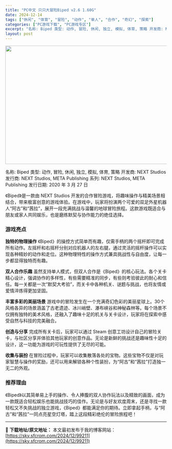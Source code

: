 ```yaml
---
title: "PC中文 只只大冒险Biped v2.6 1.60G"
date: 2024-12-14
tags: ["休闲", "体育", "冒险", "动作", "单人", "合作", "奇幻", "探索"]
categories: ["PC游戏下载", "PC游戏专区"]
excerpt: "名称: Biped 类型: 动作, 冒险, 休闲, 独立, 模拟, 体育, 策略 开发商: NEXT Studios 发行商: NEXT Studios, META Publishing 系列: NEXT Studios, META Publishing 发行日期: 2020 年 3 月 27 日 &hellip;"
layout: post
---
```


<img class="aligncenter size-full wp-image-99212" src="https://sky.sfcrom.com/wp-content/uploads/2024/12/2024121401225587.webp" alt="" width="660" height="370" />

名称: Biped
类型: 动作, 冒险, 休闲, 独立, 模拟, 体育, 策略
开发商: NEXT Studios
发行商: NEXT Studios, META Publishing
系列: NEXT Studios, META Publishing
发行日期: 2020 年 3 月 27 日

《Biped》是一款由 NEXT Studios 开发的合作冒险游戏，将趣味操作与精美场景相结合，带来极富创意的游戏体验。在游戏中，玩家将扮演两个可爱的双足外星机器人“阿古”和“茜拉”，展开一段充满挑战与温馨的地球冒险旅程。这款游戏既适合与朋友或家人共同娱乐，也是磨练默契与协作能力的绝佳选择。
<h3><strong>游戏亮点</strong></h3>
<strong>独特的物理操作</strong>
《Biped》的操控方式简单而有趣，仅需手柄的两个摇杆即可完成所有动作。左摇杆和右摇杆分别对应机器人的左右腿，通过灵活的摇杆操作可以实现各种精妙的动作和走位。这种物理特性的操作方式兼具挑战性与自由度，让每一步都显得独特而有趣。

<strong>双人合作乐趣</strong>
虽然支持单人模式，但双人合作是《Biped》的核心玩法。各个关卡精心设计，强调协作的多样性，有些需要精准的同步，有些则考验彼此的耐心和信任。每一关都是一次“默契大考验”，而关卡中各种机关、谜题与挑战，也将友情或爱情淬炼得更加坚固。

<strong>丰富多彩的美丽场景</strong>
游戏中的冒险发生在一个充满奇幻色彩的美丽星球上。30个风格各异的场景涵盖了古老遗迹、冰川峭壁、瀑布峡谷和神秘森林等。每个场景不仅拥有独特的美术风格，还融入了趣味十足的机关与关卡设计，玩家将在探索中感受自然与科技的完美融合。

<strong>创造与分享</strong>
完成所有关卡后，玩家可以通过 Steam 创意工坊设计自己的冒险关卡，与社区分享并体验其他玩家的创意作品。无论是新鲜的挑战还是趣味性十足的设计，这一功能为游戏的可玩性提供了无尽的可能。

<strong>收集与装扮</strong>
在冒险过程中，玩家可以收集散落各处的宝物。这些宝物不仅是对玩家智慧与操作的奖励，还可以用来解锁各种个性装扮，为“阿古”和“茜拉”打造独一无二的外观。
<h3><strong>推荐理由</strong></h3>
《Biped》以其简单易上手的操作、令人捧腹的双人协作玩法以及精致的画面，成为一款既适合轻松娱乐也能挑战技巧的佳作。无论是与好友欢度周末，还是寻找一款轻松又不失挑战的独立游戏，《Biped》都能满足你的期待。立即拿起手柄，与“阿古”和“茜拉”一同点亮星空灯塔，踏上这段精彩绝伦的冒险旅程吧！

---
📖 **下载地址/原文地址：** 本文最初发布于我的博客网站：[https://sky.sfcrom.com/2024/12/99211](https://sky.sfcrom.com/2024/12/99211)
